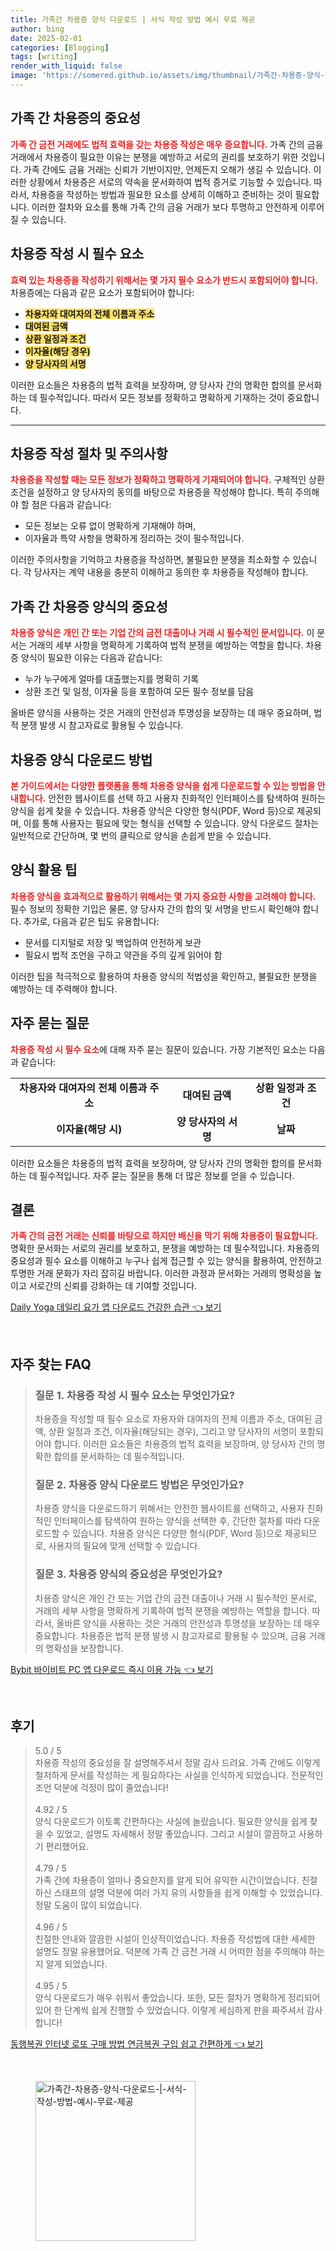 ```yaml
---
title: 가족간 차용증 양식 다운로드 | 서식 작성 방법 예시 무료 제공
author: bing
date: 2025-02-01
categories: [Blogging]
tags: [writing]
render_with_liquid: false
image: 'https://somered.github.io/assets/img/thumbnail/가족간-차용증-양식-다운로드-|-서식-작성-방법-예시-무료-제공.webp'
---
```



<h2 id='가족 간 차용증의 중요성'>가족 간 차용증의 중요성</h2>

<p><b><span style="color: #ee2323;">가족 간 금전 거래에도 법적 효력을 갖는 차용증 작성은 매우 중요합니다.</span></b> 가족 간의 금융 거래에서 차용증이 필요한 이유는 분쟁을 예방하고 서로의 권리를 보호하기 위한 것입니다. 가족 간에도 금융 거래는 신뢰가 기반이지만, 언제든지 오해가 생길 수 있습니다. 이러한 상황에서 차용증은 서로의 약속을 문서화하여 법적 증거로 기능할 수 있습니다. 따라서, 차용증을 작성하는 방법과 필요한 요소를 상세히 이해하고 준비하는 것이 필요합니다. 이러한 절차와 요소를 통해 가족 간의 금융 거래가 보다 투명하고 안전하게 이루어질 수 있습니다.</p>

<h2 id='차용증 작성 시 필수 요소'>차용증 작성 시 필수 요소</h2>

<p><b><span style="color: #ee2323;">효력 있는 차용증을 작성하기 위해서는 몇 가지 필수 요소가 반드시 포함되어야 합니다.</span></b> 차용증에는 다음과 같은 요소가 포함되어야 합니다:</p>

<ul>
    <li><b><span style="background-color: #ffe066;">차용자와 대여자의 전체 이름과 주소</span></b></li>
    <li><b><span style="background-color: #ffe066;">대여된 금액</span></b></li>
    <li><b><span style="background-color: #ffe066;">상환 일정과 조건</span></b></li>
    <li><b><span style="background-color: #ffe066;">이자율(해당 경우)</span></b></li>
    <li><b><span style="background-color: #ffe066;">양 당사자의 서명</span></b></li>
</ul>

<p>이러한 요소들은 차용증의 법적 효력을 보장하며, 양 당사자 간의 명확한 합의를 문서화하는 데 필수적입니다. 따라서 모든 정보를 정확하고 명확하게 기재하는 것이 중요합니다.</p>

<hr />

<h2 id='차용증 작성 절차 및 주의사항'>차용증 작성 절차 및 주의사항</h2>

<p><b><span style="color: #ee2323;">차용증을 작성할 때는 모든 정보가 정확하고 명확하게 기재되어야 합니다.</span></b> 구체적인 상환 조건을 설정하고 양 당사자의 동의를 바탕으로 차용증을 작성해야 합니다. 특히 주의해야 할 점은 다음과 같습니다:</p>

<ul>
    <li>모든 정보는 오류 없이 명확하게 기재해야 하며,</li>
    <li>이자율과 특약 사항을 명확하게 정리하는 것이 필수적입니다.</li>
</ul>

<p>이러한 주의사항을 기억하고 차용증을 작성하면, 불필요한 분쟁을 최소화할 수 있습니다. 각 당사자는 계약 내용을 충분히 이해하고 동의한 후 차용증을 작성해야 합니다.</p>

<h2 id='가족 간 차용증 양식의 중요성'>가족 간 차용증 양식의 중요성</h2>

<p><b><span style="color: #ee2323;">차용증 양식은 개인 간 또는 기업 간의 금전 대출이나 거래 시 필수적인 문서입니다.</span></b> 이 문서는 거래의 세부 사항을 명확하게 기록하여 법적 분쟁을 예방하는 역할을 합니다. 차용증 양식이 필요한 이유는 다음과 같습니다:</p>

<ul>
    <li>누가 누구에게 얼마를 대출했는지를 명확히 기록</li>
    <li>상환 조건 및 일정, 이자율 등을 포함하여 모든 필수 정보를 담음</li>
</ul>

<p>올바른 양식을 사용하는 것은 거래의 안전성과 투명성을 보장하는 데 매우 중요하며, 법적 분쟁 발생 시 참고자료로 활용될 수 있습니다.</p>

<h2 id='차용증 양식 다운로드 방법'>차용증 양식 다운로드 방법</h2>

<p><b><span style="color: #ee2323;">본 가이드에서는 다양한 플랫폼을 통해 차용증 양식을 쉽게 다운로드할 수 있는 방법을 안내합니다.</span></b> 안전한 웹사이트를 선택 하고 사용자 친화적인 인터페이스를 탐색하여 원하는 양식을 쉽게 찾을 수 있습니다. 차용증 양식은 다양한 형식(PDF, Word 등)으로 제공되며, 이를 통해 사용자는 필요에 맞는 형식을 선택할 수 있습니다. 양식 다운로드 절차는 일반적으로 간단하며, 몇 번의 클릭으로 양식을 손쉽게 받을 수 있습니다.</p>

<h2 id='양식 활용 팁'>양식 활용 팁</h2>

<p><b><span style="color: #ee2323;">차용증 양식을 효과적으로 활용하기 위해서는 몇 가지 중요한 사항을 고려해야 합니다.</span></b> 필수 정보의 정확한 기입은 물론, 양 당사자 간의 합의 및 서명을 반드시 확인해야 합니다. 추가로, 다음과 같은 팁도 유용합니다:</p>

<ul>
    <li>문서를 디지털로 저장 및 백업하여 안전하게 보관</li>
    <li>필요시 법적 조언을 구하고 약관을 주의 깊게 읽어야 함</li>
</ul>

<p>이러한 팁을 적극적으로 활용하여 차용증 양식의 적법성을 확인하고, 불필요한 분쟁을 예방하는 데 주력해야 합니다.</p>

<h2 id='자주 묻는 질문'>자주 묻는 질문</h2>

<p><b><span style="color: #ee2323;">차용증 작성 시 필수 요소</span></b>에 대해 자주 묻는 질문이 있습니다. 가장 기본적인 요소는 다음과 같습니다:</p>

<table>
    <tr>
        <td style="text-align: center; height: 17px;"><b>차용자와 대여자의 전체 이름과 주소</b></td>
        <td style="text-align: center; height: 17px;"><b>대여된 금액</b></td>
        <td style="text-align: center; height: 17px;"><b>상환 일정과 조건</b></td>
    </tr>
    <tr>
        <td style="text-align: center; height: 17px;"><b>이자율(해당 시)</b></td>
        <td style="text-align: center; height: 17px;"><b>양 당사자의 서명</b></td>
        <td style="text-align: center; height: 17px;"><b>날짜</b></td>
    </tr>
</table>

<p>이러한 요소들은 차용증의 법적 효력을 보장하며, 양 당사자 간의 명확한 합의를 문서화하는 데 필수적입니다. 자주 묻는 질문을 통해 더 많은 정보를 얻을 수 있습니다.</p>

<h2 id='결론'>결론</h2>

<p><b><span style="color: #ee2323;">가족 간의 금전 거래는 신뢰를 바탕으로 하지만 배신을 막기 위해 차용증이 필요합니다.</span></b> 명확한 문서화는 서로의 권리를 보호하고, 분쟁을 예방하는 데 필수적입니다. 차용증의 중요성과 필수 요소를 이해하고 누구나 쉽게 접근할 수 있는 양식을 활용하여, 안전하고 투명한 거래 문화가 자리 잡히길 바랍니다. 이러한 과정과 문서화는 거래의 명확성을 높이고 서로간의 신뢰를 강화하는 데 기여할 것입니다.</p>


<p><a class="click-button" title="Daily Yoga 데일리 요가 앱 다운로드 건강한 습관" href="https://somered.github.io/posts/Daily-Yoga-%EB%8D%B0%EC%9D%BC%EB%A6%AC-%EC%9A%94%EA%B0%80-%EC%95%B1-%EB%8B%A4%EC%9A%B4%EB%A1%9C%EB%93%9C-%EA%B1%B4%EA%B0%95%ED%95%9C-%EC%8A%B5%EA%B4%80/" rel="dofollow">Daily Yoga 데일리 요가 앱 다운로드 건강한 습관 👈 보기</a></p><br>
<h2 id='자주_찾는_FAQ'>자주 찾는 FAQ</h2>
<div itemscope="" itemtype="https://schema.org/FAQPage"> 
<blockquote> 
<div itemscope="" itemprop="mainEntity" itemtype="https://schema.org/Question"> 
<h3 itemprop="name">질문 1. 차용증 작성 시 필수 요소는 무엇인가요?</h3>
<div itemscope="" itemprop="acceptedAnswer" itemtype="https://schema.org/Answer"> 
<span itemprop="text"> 
<p>차용증을 작성할 때 필수 요소로 차용자와 대여자의 전체 이름과 주소, 대여된 금액, 상환 일정과 조건, 이자율(해당되는 경우), 그리고 양 당사자의 서명이 포함되어야 합니다. 이러한 요소들은 차용증의 법적 효력을 보장하며, 양 당사자 간의 명확한 합의를 문서화하는 데 필수적입니다.</p> 
</span> 
</div> 
</div> 

<div itemscope="" itemprop="mainEntity" itemtype="https://schema.org/Question"> 
<h3 itemprop="name">질문 2. 차용증 양식 다운로드 방법은 무엇인가요?</h3>
<div itemscope="" itemprop="acceptedAnswer" itemtype="https://schema.org/Answer"> 
<span itemprop="text"> 
<p>차용증 양식을 다운로드하기 위해서는 안전한 웹사이트를 선택하고, 사용자 친화적인 인터페이스를 탐색하여 원하는 양식을 선택한 후, 간단한 절차를 따라 다운로드할 수 있습니다. 차용증 양식은 다양한 형식(PDF, Word 등)으로 제공되므로, 사용자의 필요에 맞게 선택할 수 있습니다.</p>
</span> 
</div> 
</div> 

<div itemscope="" itemprop="mainEntity" itemtype="https://schema.org/Question"> 
<h3 itemprop="name">질문 3. 차용증 양식의 중요성은 무엇인가요?</h3>
<div itemscope="" itemprop="acceptedAnswer" itemtype="https://schema.org/Answer"> 
<span itemprop="text">
<p>차용증 양식은 개인 간 또는 기업 간의 금전 대출이나 거래 시 필수적인 문서로, 거래의 세부 사항을 명확하게 기록하여 법적 분쟁을 예방하는 역할을 합니다. 따라서, 올바른 양식을 사용하는 것은 거래의 안전성과 투명성을 보장하는 데 매우 중요합니다. 차용증은 법적 분쟁 발생 시 참고자료로 활용될 수 있으며, 금융 거래의 명확성을 보장합니다.</p>
</span> 
</div> 
</div> 

</blockquote> 
</div>
<p><a class="click-button" title="Bybit 바이비트 PC 앱 다운로드 즉시 이용 가능" href="https://somered.github.io/posts/Bybit-%EB%B0%94%EC%9D%B4%EB%B9%84%ED%8A%B8-PC-%EC%95%B1-%EB%8B%A4%EC%9A%B4%EB%A1%9C%EB%93%9C-%EC%A6%89%EC%8B%9C-%EC%9D%B4%EC%9A%A9-%EA%B0%80%EB%8A%A5/" rel="dofollow">Bybit 바이비트 PC 앱 다운로드 즉시 이용 가능 👈 보기</a></p><br>
<h2 id='후기'>후기</h2>
<div itemscope itemtype="https://schema.org/Product">
  <blockquote>
  <div itemprop="review" itemscope itemtype="https://schema.org/Review">
      <div itemprop="reviewRating" itemscope itemtype="https://schema.org/Rating"> <span itemprop="ratingValue">5.0</span> / <span itemprop="bestRating">5</span> </div>
      <span itemprop="reviewBody">차용증 작성의 중요성을 잘 설명해주셔서 정말 감사 드려요. 가족 간에도 이렇게 철저하게 문서를 작성하는 게 필요하다는 사실을 인식하게 되었습니다. 전문적인 조언 덕분에 걱정이 많이 줄었습니다!</span>
  </div>
  <br>
  <div itemprop="review" itemscope itemtype="https://schema.org/Review">
      <div itemprop="reviewRating" itemscope itemtype="https://schema.org/Rating"> <span itemprop="ratingValue">4.92</span> / <span itemprop="bestRating">5</span> </div>
      <span itemprop="reviewBody">양식 다운로드가 이토록 간편하다는 사실에 놀랐습니다. 필요한 양식을 쉽게 찾을 수 있었고, 설명도 자세해서 정말 좋았습니다. 그리고 시설이 깔끔하고 사용하기 편리했어요.</span>
  </div>
  <br>
  <div itemprop="review" itemscope itemtype="https://schema.org/Review">
      <div itemprop="reviewRating" itemscope itemtype="https://schema.org/Rating"> <span itemprop="ratingValue">4.79</span> / <span itemprop="bestRating">5</span> </div>
      <span itemprop="reviewBody">가족 간에 차용증이 얼마나 중요한지를 알게 되어 유익한 시간이었습니다. 친절하신 스태프의 설명 덕분에 여러 가지 유의 사항들을 쉽게 이해할 수 있었습니다. 정말 도움이 많이 되었습니다.</span>
  </div>
  <br>
  <div itemprop="review" itemscope itemtype="https://schema.org/Review">
      <div itemprop="reviewRating" itemscope itemtype="https://schema.org/Rating"> <span itemprop="ratingValue">4.96</span> / <span itemprop="bestRating">5</span> </div>
      <span itemprop="reviewBody">친절한 안내와 깔끔한 시설이 인상적이었습니다. 차용증 작성법에 대한 세세한 설명도 정말 유용했어요. 덕분에 가족 간 금전 거래 시 어떠한 점을 주의해야 하는지 알게 되었습니다.</span>
  </div>
  <br>
  <div itemprop="review" itemscope itemtype="https://schema.org/Review">
      <div itemprop="reviewRating" itemscope itemtype="https://schema.org/Rating"> <span itemprop="ratingValue">4.95</span> / <span itemprop="bestRating">5</span> </div>
      <span itemprop="reviewBody">양식 다운로드가 매우 쉬워서 좋았습니다. 또한, 모든 절차가 명확하게 정리되어 있어 한 단계씩 쉽게 진행할 수 있었습니다. 이렇게 세심하게 판을 짜주셔서 감사합니다!</span>
  </div>
  </blockquote>
</div>
<p><a class="click-button" title="동행복권 인터넷 로또 구매 방법 연금복권 구입 쉽고 간편하게" href="https://somered.github.io/posts/%EB%8F%99%ED%96%89%EB%B3%B5%EA%B6%8C-%EC%9D%B8%ED%84%B0%EB%84%B7-%EB%A1%9C%EB%98%90-%EA%B5%AC%EB%A7%A4-%EB%B0%A9%EB%B2%95-%EC%97%B0%EA%B8%88%EB%B3%B5%EA%B6%8C-%EA%B5%AC%EC%9E%85-%EC%89%BD%EA%B3%A0-%EA%B0%84%ED%8E%B8%ED%95%98%EA%B2%8C/" rel="dofollow">동행복권 인터넷 로또 구매 방법 연금복권 구입 쉽고 간편하게 👈 보기</a></p><br>
<figure class="image"><img src="https://somered.github.io/assets/img/thumbnail/가족간-차용증-양식-다운로드-|-서식-작성-방법-예시-무료-제공.webp" alt="가족간-차용증-양식-다운로드-|-서식-작성-방법-예시-무료-제공" width="256" height="256"></figure>